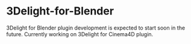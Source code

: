 # 3Delight-for-Blender
3Delight for Blender plugin development is expected to start soon in the future.
Currently working on 3Delight for Cinema4D plugin.
